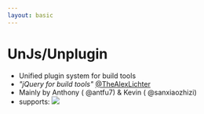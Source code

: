 ```yaml
---
layout: basic
---
```


<h1>
    <simple-icons:unjs class="baseColor mr-2" />UnJs/Unplugin
</h1>

<!-- <WindowWrapper height="body">
  <iframe
    height="100%"
    src="https://unplugin.unjs.io/"
    width="100%"
  />
</WindowWrapper> -->

<v-clicks>

- Unified plugin system for build tools
- _"jQuery for build tools"_ [@TheAlexLichter](https://www.lichter.io/)
- Mainly by Anthony (<simple-icons-x class="baseColor mt-0.5" /> <MyLink to="https://x.com/antfu7">@antfu7</MyLink>) & Kevin (<simple-icons-x class="baseColor mt-0.5" /> <MyLink to="https://x.com/sanxiaozhizi">@sanxiaozhizi</MyLink>)
- <span class="block">supports:</span>
  <img src="/assets/supported-build-tools-from-unplugin.unjs.io.png" class="block" />

</v-clicks>
